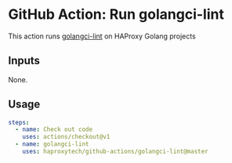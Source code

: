 # GitHub Action: Run golangci-lint

This action runs [golangci-lint](https://github.com/golangci/golangci-lint) on HAProxy Golang projects

## Inputs

None.

## Usage

```yaml
steps:
  - name: Check out code
    uses: actions/checkout@v1
  - name: golangci-lint
    uses: haproxytech/github-actions/golangci-lint@master
```
